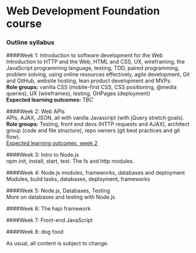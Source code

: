 # Web Development Foundation course

### Outline syllabus

####Week 1: Introduction to software development for the Web    
Introduction to HTTP and the Web,  HTML and CSS, UX, wireframing, the JavaScript programming language, testing, TDD, paired programming, problem solving, using online resources effectively, agile development, Git and GitHub, website hosting, lean product development and MVPs.    
**Role groups:** vanilla CSS (mobile-first CSS, CSS positioning, @media queries), UX (wireframes), testing, GHPages (deployment)    
**Expected learning outcomes:** _TBC_

####Week 2: Web APIs  
APIs, AJAX, JSON, all with vanilla Javascript (with jQuery stretch goals).    
**Role groups:** Testing, front end devs (HTTP requests and AJAX), architect group (code and file structure), repo owners (git best practices and git flow).    
[Expected learning outcomes, week 2](https://hackpad.com/Week-Two-Expected-Learning-XFTPVTmz91p)

####Week 3: Intro to Node.js  
npm init, install, start, test. The fs and http modules.

####Week 4: Node.js modules, frameworks, databases and deployment    
Modules, build tasks, databases, deployment, frameworks 

####Week 5: Node.js, Databases, Testing    
More on databases and testing with Node.js.

####Week 6: The hapi framework    

####Week 7: Front-end JavaScript    

####Week 8: dog food   

As usual, all content is subject to change. 
